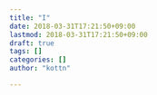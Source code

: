 ```yaml
---
title: "I"
date: 2018-03-31T17:21:50+09:00
lastmod: 2018-03-31T17:21:50+09:00
draft: true
tags: []
categories: []
author: "kottn"

---
```


